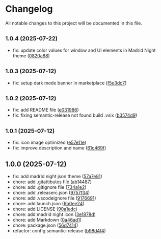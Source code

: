# Changelog

All notable changes to this project will be documented in this file.

## <small>1.0.4 (2025-07-22)</small>

* fix: update color values for window and UI elements in Madrid Night theme ([0820a88](https://github.com/jonpena/vscode-madrid-night-theme/commit/0820a88))

## <small>1.0.3 (2025-07-12)</small>

* fix: setup dark mode banner in marketplace ([f5e3dc7](https://github.com/jonpena/vscode-madrid-night-theme/commit/f5e3dc7))

## <small>1.0.2 (2025-07-12)</small>

* fix: add README file ([e031986](https://github.com/jonpena/vscode-madrid-night-theme/commit/e031986))
* fix: fixing semantic-release not found build .vsix ([b3574d9](https://github.com/jonpena/vscode-madrid-night-theme/commit/b3574d9))

## <small>1.0.1 (2025-07-12)</small>

* fix: icon image optimized ([e57e11e](https://github.com/jonpena/vscode-madrid-night-theme/commit/e57e11e))
* fix: improve description and name ([61c469f](https://github.com/jonpena/vscode-madrid-night-theme/commit/61c469f))

## 1.0.0 (2025-07-12)

* fix: add madrid night json theme ([57a7e81](https://github.com/jonpena/vscode-madrid-night-theme/commit/57a7e81))
* chore: add .gitattibutes file ([ab14487](https://github.com/jonpena/vscode-madrid-night-theme/commit/ab14487))
* chore: add .gitignore file ([734a1e2](https://github.com/jonpena/vscode-madrid-night-theme/commit/734a1e2))
* chore: add .releaserc.json ([9757f34](https://github.com/jonpena/vscode-madrid-night-theme/commit/9757f34))
* chore: add .vscodeignore file ([9176691](https://github.com/jonpena/vscode-madrid-night-theme/commit/9176691))
* chore: add launch.json ([6b0ee24](https://github.com/jonpena/vscode-madrid-night-theme/commit/6b0ee24))
* chore: add LICENSE ([90a1edc](https://github.com/jonpena/vscode-madrid-night-theme/commit/90a1edc))
* chore: add madrid night icon ([3e1878d](https://github.com/jonpena/vscode-madrid-night-theme/commit/3e1878d))
* chore: add Markdown ([0a46ad1](https://github.com/jonpena/vscode-madrid-night-theme/commit/0a46ad1))
* chore: package.json ([56d7414](https://github.com/jonpena/vscode-madrid-night-theme/commit/56d7414))
* refactor: config semantic-release ([b98d4f4](https://github.com/jonpena/vscode-madrid-night-theme/commit/b98d4f4))

